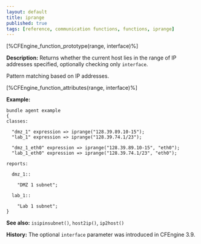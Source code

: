 ```yaml
---
layout: default
title: iprange
published: true
tags: [reference, communication functions, functions, iprange]
---
```


[%CFEngine_function_prototype(range, interface)%]

**Description:** Returns whether the current host lies in the range of
IP addresses specified, optionally checking only `interface`.

Pattern matching based on IP addresses.

[%CFEngine_function_attributes(range, interface)%]

**Example:**

```cf3
bundle agent example
{
classes:

  "dmz_1" expression => iprange("128.39.89.10-15");
  "lab_1" expression => iprange("128.39.74.1/23");

  "dmz_1_eth0" expression => iprange("128.39.89.10-15", "eth0");
  "lab_1_eth0" expression => iprange("128.39.74.1/23", "eth0");

reports:

  dmz_1::

    "DMZ 1 subnet";

  lab_1::

    "Lab 1 subnet";
}
```

**See also:** `isipinsubnet()`, `host2ip()`, `ip2host()`

**History:** The optional `interface` parameter was introduced in CFEngine 3.9.


